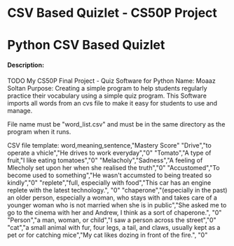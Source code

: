 # CSV Based Quizlet - CS50P Project
# Python CSV Based Quizlet
#### Description:
TODO
My CS50P Final Project - Quiz Software for Python
Name: Moaaz Soltan
Purpose: Creating a simple program to help students regularly practice their vocabulary using a simple quiz program. This Software imports all words from an cvs file to make it easy for students to use and manage.

File name must be "word_list.csv" and must be in the same directory as the program when it runs.

CSV file template:
word,meaning,sentence,"Mastery Score"
"Drive","to operate a vhicle","He drives to work everyday","0"
"Tomato","A type of fruit,"I like eating tomatoes","0"
"Melacholy","Sadness","A feeling of Mlecholy set upon her when she realised the truth","0"
"Accustomed","To become used to something","He wasn't accumsted to being treated so kindly","0"
"replete","full, especially with food","This car has an engine replete with the latest technology.", "0"
"chaperone","(especially in the past) an older person, especially a woman, who stays with and takes care of a younger woman who is not married when she is in public","She asked me to go to the cinema with her and Andrew, I think as a sort of chaperone.", "0"
"Person","a man, woman, or child","I saw a person across the street","0"
"cat","a small animal with fur, four legs, a tail, and claws, usually kept as a pet or for catching mice","My cat likes dozing in front of the fire.", "0"
